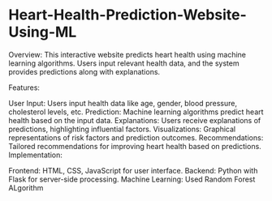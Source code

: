 # Heart-Health-Prediction-Website-Using-ML
Overview:
This interactive website predicts heart health using machine learning algorithms. Users input relevant health data, and the system provides predictions along with explanations.

Features:

User Input: Users input health data like age, gender, blood pressure, cholesterol levels, etc.
Prediction: Machine learning algorithms predict heart health based on the input data.
Explanations: Users receive explanations of predictions, highlighting influential factors.
Visualizations: Graphical representations of risk factors and prediction outcomes.
Recommendations: Tailored recommendations for improving heart health based on predictions.
Implementation:

Frontend: HTML, CSS, JavaScript for user interface.
Backend: Python with Flask for server-side processing.
Machine Learning: Used Random Forest ALgorithm

